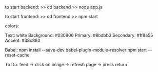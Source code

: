 to start backend:
    >> cd backend
    >> node app.js

to start frontend:
    >> cd frontend
    >> npm start

colors:

Text: white
Background: #030806
Primary: #8bdbb3
Secondary: #1f8a55
Accent: #38c880


Babel:
npm install --save-dev babel-plugin-module-resolver
npm start --reset-cache

To Do:
feed -> click on image -> refresh page -> press return
